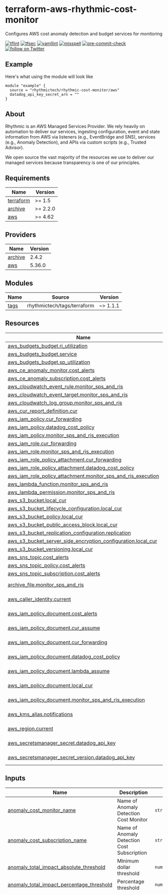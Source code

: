 # terraform-aws-rhythmic-cost-monitor
Configures AWS cost anomaly detection and budget services for monitoring

[![tflint](https://github.com/rhythmictech/terraform-aws-rhythmic-cost-monitor/workflows/tflint/badge.svg?branch=master&event=push)](https://github.com/rhythmictech/terraform-aws-rhythmic-cost-monitor/actions?query=workflow%3Atflint+event%3Apush+branch%3Amaster)
[![tfsec](https://github.com/rhythmictech/terraform-aws-rhythmic-cost-monitor/workflows/tfsec/badge.svg?branch=master&event=push)](https://github.com/rhythmictech/terraform-aws-rhythmic-cost-monitor/actions?query=workflow%3Atfsec+event%3Apush+branch%3Amaster)
[![yamllint](https://github.com/rhythmictech/terraform-aws-rhythmic-cost-monitor/workflows/yamllint/badge.svg?branch=master&event=push)](https://github.com/rhythmictech/terraform-aws-rhythmic-cost-monitor/actions?query=workflow%3Ayamllint+event%3Apush+branch%3Amaster)
[![misspell](https://github.com/rhythmictech/terraform-aws-rhythmic-cost-monitor/workflows/misspell/badge.svg?branch=master&event=push)](https://github.com/rhythmictech/terraform-aws-rhythmic-cost-monitor/actions?query=workflow%3Amisspell+event%3Apush+branch%3Amaster)
[![pre-commit-check](https://github.com/rhythmictech/terraform-aws-rhythmic-cost-monitor/workflows/pre-commit-check/badge.svg?branch=master&event=push)](https://github.com/rhythmictech/terraform-aws-rhythmic-cost-monitor/actions?query=workflow%3Apre-commit-check+event%3Apush+branch%3Amaster)
<a href="https://twitter.com/intent/follow?screen_name=RhythmicTech"><img src="https://img.shields.io/twitter/follow/RhythmicTech?style=social&logo=twitter" alt="follow on Twitter"></a>

## Example
Here's what using the module will look like
```hcl
module "example" {
  source = "rhythmictech/rhythmic-cost-monitor/aws"
  datadog_api_key_secret_arn = ""
}
```

## About
Rhythmic is an AWS Managed Services Provider. We rely heavily on automation to deliver our services, ingesting configuration, event and state information from AWS via listeners (e.g., EventBridge and SNS), services (e.g., Anomaly Detection), and APIs via custom scripts (e.g., Trusted Advisor).

We open source the vast majority of the resources we use to deliver our managed services because transparency is one of our principles.

<!-- BEGINNING OF PRE-COMMIT-TERRAFORM DOCS HOOK -->
## Requirements

| Name | Version |
|------|---------|
| <a name="requirement_terraform"></a> [terraform](#requirement\_terraform) | >= 1.5 |
| <a name="requirement_archive"></a> [archive](#requirement\_archive) | >= 2.2.0 |
| <a name="requirement_aws"></a> [aws](#requirement\_aws) | >= 4.62 |

## Providers

| Name | Version |
|------|---------|
| <a name="provider_archive"></a> [archive](#provider\_archive) | 2.4.2 |
| <a name="provider_aws"></a> [aws](#provider\_aws) | 5.36.0 |

## Modules

| Name | Source | Version |
|------|--------|---------|
| <a name="module_tags"></a> [tags](#module\_tags) | rhythmictech/tags/terraform | ~> 1.1.1 |

## Resources

| Name | Type |
|------|------|
| [aws_budgets_budget.ri_utilization](https://registry.terraform.io/providers/hashicorp/aws/latest/docs/resources/budgets_budget) | resource |
| [aws_budgets_budget.service](https://registry.terraform.io/providers/hashicorp/aws/latest/docs/resources/budgets_budget) | resource |
| [aws_budgets_budget.sp_utilization](https://registry.terraform.io/providers/hashicorp/aws/latest/docs/resources/budgets_budget) | resource |
| [aws_ce_anomaly_monitor.cost_alerts](https://registry.terraform.io/providers/hashicorp/aws/latest/docs/resources/ce_anomaly_monitor) | resource |
| [aws_ce_anomaly_subscription.cost_alerts](https://registry.terraform.io/providers/hashicorp/aws/latest/docs/resources/ce_anomaly_subscription) | resource |
| [aws_cloudwatch_event_rule.monitor_sps_and_ris](https://registry.terraform.io/providers/hashicorp/aws/latest/docs/resources/cloudwatch_event_rule) | resource |
| [aws_cloudwatch_event_target.monitor_sps_and_ris](https://registry.terraform.io/providers/hashicorp/aws/latest/docs/resources/cloudwatch_event_target) | resource |
| [aws_cloudwatch_log_group.monitor_sps_and_ris](https://registry.terraform.io/providers/hashicorp/aws/latest/docs/resources/cloudwatch_log_group) | resource |
| [aws_cur_report_definition.cur](https://registry.terraform.io/providers/hashicorp/aws/latest/docs/resources/cur_report_definition) | resource |
| [aws_iam_policy.cur_forwarding](https://registry.terraform.io/providers/hashicorp/aws/latest/docs/resources/iam_policy) | resource |
| [aws_iam_policy.datadog_cost_policy](https://registry.terraform.io/providers/hashicorp/aws/latest/docs/resources/iam_policy) | resource |
| [aws_iam_policy.monitor_sps_and_ris_execution](https://registry.terraform.io/providers/hashicorp/aws/latest/docs/resources/iam_policy) | resource |
| [aws_iam_role.cur_forwarding](https://registry.terraform.io/providers/hashicorp/aws/latest/docs/resources/iam_role) | resource |
| [aws_iam_role.monitor_sps_and_ris_execution](https://registry.terraform.io/providers/hashicorp/aws/latest/docs/resources/iam_role) | resource |
| [aws_iam_role_policy_attachment.cur_forwarding](https://registry.terraform.io/providers/hashicorp/aws/latest/docs/resources/iam_role_policy_attachment) | resource |
| [aws_iam_role_policy_attachment.datadog_cost_policy](https://registry.terraform.io/providers/hashicorp/aws/latest/docs/resources/iam_role_policy_attachment) | resource |
| [aws_iam_role_policy_attachment.monitor_sps_and_ris_execution](https://registry.terraform.io/providers/hashicorp/aws/latest/docs/resources/iam_role_policy_attachment) | resource |
| [aws_lambda_function.monitor_sps_and_ris](https://registry.terraform.io/providers/hashicorp/aws/latest/docs/resources/lambda_function) | resource |
| [aws_lambda_permission.monitor_sps_and_ris](https://registry.terraform.io/providers/hashicorp/aws/latest/docs/resources/lambda_permission) | resource |
| [aws_s3_bucket.local_cur](https://registry.terraform.io/providers/hashicorp/aws/latest/docs/resources/s3_bucket) | resource |
| [aws_s3_bucket_lifecycle_configuration.local_cur](https://registry.terraform.io/providers/hashicorp/aws/latest/docs/resources/s3_bucket_lifecycle_configuration) | resource |
| [aws_s3_bucket_policy.local_cur](https://registry.terraform.io/providers/hashicorp/aws/latest/docs/resources/s3_bucket_policy) | resource |
| [aws_s3_bucket_public_access_block.local_cur](https://registry.terraform.io/providers/hashicorp/aws/latest/docs/resources/s3_bucket_public_access_block) | resource |
| [aws_s3_bucket_replication_configuration.replication](https://registry.terraform.io/providers/hashicorp/aws/latest/docs/resources/s3_bucket_replication_configuration) | resource |
| [aws_s3_bucket_server_side_encryption_configuration.local_cur](https://registry.terraform.io/providers/hashicorp/aws/latest/docs/resources/s3_bucket_server_side_encryption_configuration) | resource |
| [aws_s3_bucket_versioning.local_cur](https://registry.terraform.io/providers/hashicorp/aws/latest/docs/resources/s3_bucket_versioning) | resource |
| [aws_sns_topic.cost_alerts](https://registry.terraform.io/providers/hashicorp/aws/latest/docs/resources/sns_topic) | resource |
| [aws_sns_topic_policy.cost_alerts](https://registry.terraform.io/providers/hashicorp/aws/latest/docs/resources/sns_topic_policy) | resource |
| [aws_sns_topic_subscription.cost_alerts](https://registry.terraform.io/providers/hashicorp/aws/latest/docs/resources/sns_topic_subscription) | resource |
| [archive_file.monitor_sps_and_ris](https://registry.terraform.io/providers/hashicorp/archive/latest/docs/data-sources/file) | data source |
| [aws_caller_identity.current](https://registry.terraform.io/providers/hashicorp/aws/latest/docs/data-sources/caller_identity) | data source |
| [aws_iam_policy_document.cost_alerts](https://registry.terraform.io/providers/hashicorp/aws/latest/docs/data-sources/iam_policy_document) | data source |
| [aws_iam_policy_document.cur_assume](https://registry.terraform.io/providers/hashicorp/aws/latest/docs/data-sources/iam_policy_document) | data source |
| [aws_iam_policy_document.cur_forwarding](https://registry.terraform.io/providers/hashicorp/aws/latest/docs/data-sources/iam_policy_document) | data source |
| [aws_iam_policy_document.datadog_cost_policy](https://registry.terraform.io/providers/hashicorp/aws/latest/docs/data-sources/iam_policy_document) | data source |
| [aws_iam_policy_document.lambda_assume](https://registry.terraform.io/providers/hashicorp/aws/latest/docs/data-sources/iam_policy_document) | data source |
| [aws_iam_policy_document.local_cur](https://registry.terraform.io/providers/hashicorp/aws/latest/docs/data-sources/iam_policy_document) | data source |
| [aws_iam_policy_document.monitor_sps_and_ris_execution](https://registry.terraform.io/providers/hashicorp/aws/latest/docs/data-sources/iam_policy_document) | data source |
| [aws_kms_alias.notifications](https://registry.terraform.io/providers/hashicorp/aws/latest/docs/data-sources/kms_alias) | data source |
| [aws_region.current](https://registry.terraform.io/providers/hashicorp/aws/latest/docs/data-sources/region) | data source |
| [aws_secretsmanager_secret.datadog_api_key](https://registry.terraform.io/providers/hashicorp/aws/latest/docs/data-sources/secretsmanager_secret) | data source |
| [aws_secretsmanager_secret_version.datadog_api_key](https://registry.terraform.io/providers/hashicorp/aws/latest/docs/data-sources/secretsmanager_secret_version) | data source |

## Inputs

| Name | Description | Type | Default | Required |
|------|-------------|------|---------|:--------:|
| <a name="input_anomaly_cost_monitor_name"></a> [anomaly\_cost\_monitor\_name](#input\_anomaly\_cost\_monitor\_name) | Name of Anomaly Detection Cost Monitor | `string` | `"Rhythmic-DefaultAnomalyMonitor"` | no |
| <a name="input_anomaly_cost_subscription_name"></a> [anomaly\_cost\_subscription\_name](#input\_anomaly\_cost\_subscription\_name) | Name of Anomaly Detection Cost Subscription | `string` | `"Rhythmic-DefaultAnomalySubscription"` | no |
| <a name="input_anomaly_total_impact_absolute_threshold"></a> [anomaly\_total\_impact\_absolute\_threshold](#input\_anomaly\_total\_impact\_absolute\_threshold) | Minimum dollar threshold | `number` | `100` | no |
| <a name="input_anomaly_total_impact_percentage_threshold"></a> [anomaly\_total\_impact\_percentage\_threshold](#input\_anomaly\_total\_impact\_percentage\_threshold) | Percentage threshold | `number` | `10` | no |
| <a name="input_aws_service_shorthand_map"></a> [aws\_service\_shorthand\_map](#input\_aws\_service\_shorthand\_map) | Map of shorthand notation for AWS services to their long form AWS services in cost and usage reporting, sorted alphabetically with lowercase keys | `map(string)` | <pre>{<br>  "apiGateway": "Amazon API Gateway",<br>  "appFlow": "Amazon AppFlow",<br>  "appRunner": "AWS App Runner",<br>  "appSync": "AWS AppSync",<br>  "athena": "Amazon Athena",<br>  "backup": "AWS Backup",<br>  "braket": "Amazon Braket",<br>  "chime": "Amazon Chime",<br>  "cloudFront": "Amazon CloudFront",<br>  "cloudWatch": "Amazon CloudWatch",<br>  "codeArtifact": "AWS CodeArtifact",<br>  "codeBuild": "AWS CodeBuild",<br>  "codeCommit": "AWS CodeCommit",<br>  "codeDeploy": "AWS CodeDeploy",<br>  "codePipeline": "AWS CodePipeline",<br>  "codeStar": "AWS CodeStar",<br>  "comprehend": "Amazon Comprehend",<br>  "connect": "Amazon Connect",<br>  "dataPipeline": "AWS Data Pipeline",<br>  "datadog": "Datadog",<br>  "deepComposer": "AWS DeepComposer",<br>  "deepLens": "AWS DeepLens",<br>  "deepRacer": "AWS DeepRacer",<br>  "detective": "Amazon Detective",<br>  "directConnect": "AWS Direct Connect",<br>  "dms": "AWS Database Migration Service",<br>  "documentDB": "Amazon DocumentDB",<br>  "dynamodb": "Amazon DynamoDB",<br>  "ec2": "Amazon Elastic Compute Cloud - Compute",<br>  "ecs": "Amazon Elastic Container Service",<br>  "efs": "Amazon Elastic File System",<br>  "eks": "Amazon Elastic Kubernetes Service",<br>  "elasticache": "Amazon ElastiCache",<br>  "emr": "Amazon Elastic MapReduce",<br>  "es": "Amazon Elasticsearch Service",<br>  "fargate": "AWS Fargate",<br>  "forecast": "Amazon Forecast",<br>  "fsx": "Amazon FSx",<br>  "gameLift": "Amazon GameLift",<br>  "glue": "AWS Glue",<br>  "greengrass": "AWS Greengrass",<br>  "guardDuty": "Amazon GuardDuty",<br>  "healthLake": "Amazon HealthLake",<br>  "honeycode": "Amazon Honeycode",<br>  "iam": "AWS Identity and Access Management",<br>  "inspector": "Amazon Inspector",<br>  "iot1Click": "AWS IoT 1-Click",<br>  "iotAnalytics": "AWS IoT Analytics",<br>  "iotButton": "AWS IoT Button",<br>  "iotCore": "AWS IoT Core",<br>  "iotDeviceManagement": "AWS IoT Device Management",<br>  "iotEvents": "AWS IoT Events",<br>  "iotSiteWise": "AWS IoT SiteWise",<br>  "iotThingsGraph": "AWS IoT Things Graph",<br>  "ivs": "Amazon Interactive Video Service",<br>  "kendra": "Amazon Kendra",<br>  "kinesis": "Amazon Kinesis",<br>  "kms": "AWS Key Management Service",<br>  "lambda": "AWS Lambda",<br>  "lex": "Amazon Lex",<br>  "lightsail": "Amazon Lightsail",<br>  "lookoutForVision": "Amazon Lookout for Vision",<br>  "lumberyard": "Amazon Lumberyard",<br>  "macie": "Amazon Macie",<br>  "managedBlockchain": "Amazon Managed Blockchain",<br>  "mq": "Amazon MQ",<br>  "msk": "Amazon Managed Streaming for Apache Kafka",<br>  "neptune": "Amazon Neptune",<br>  "opensearch": "Amazon OpenSearch Service",<br>  "outposts": "AWS Outposts",<br>  "pinpoint": "Amazon Pinpoint",<br>  "polly": "Amazon Polly",<br>  "qldb": "Amazon Quantum Ledger Database",<br>  "qls": "AWS Quantum Ledger Service",<br>  "quicksight": "Amazon QuickSight",<br>  "rds": "Amazon Relational Database Service",<br>  "redshift": "Amazon Redshift",<br>  "rekognition": "Amazon Rekognition",<br>  "robomaker": "AWS RoboMaker",<br>  "route53": "Amazon Route 53",<br>  "s3": "Amazon Simple Storage Service",<br>  "s3Outposts": "Amazon S3 on Outposts",<br>  "sagemaker": "Amazon SageMaker",<br>  "ses": "Amazon Simple Email Service",<br>  "sesv2": "Amazon Simple Email Service v2",<br>  "shield": "AWS Shield",<br>  "snowball": "AWS Snowball",<br>  "sns": "Amazon Simple Notification Service",<br>  "sqs": "Amazon Simple Queue Service",<br>  "stepFunctions": "AWS Step Functions",<br>  "storageGateway": "AWS Storage Gateway",<br>  "sumerian": "Amazon Sumerian",<br>  "swf": "Amazon Simple Workflow Service",<br>  "textract": "Amazon Textract",<br>  "timestream": "Amazon Timestream",<br>  "transcribe": "Amazon Transcribe",<br>  "transcribeMedical": "Amazon Transcribe Medical",<br>  "transfer": "AWS Transfer for SFTP",<br>  "translate": "Amazon Translate",<br>  "vpn": "AWS VPN",<br>  "waf": "AWS WAF",<br>  "wellArchitectedTool": "AWS Well-Architected Tool",<br>  "workDocs": "Amazon WorkDocs",<br>  "workLink": "Amazon WorkLink",<br>  "workMail": "Amazon WorkMail",<br>  "workSpaces": "Amazon WorkSpaces",<br>  "xRay": "AWS X-Ray",<br>  "zocalo": "Amazon Zocalo"<br>}</pre> | no |
| <a name="input_cur_forwarding_bucket_arn"></a> [cur\_forwarding\_bucket\_arn](#input\_cur\_forwarding\_bucket\_arn) | S3 bucket ARN where CUR data will be forwarded | `string` | `null` | no |
| <a name="input_datadog_api_key_secret_arn"></a> [datadog\_api\_key\_secret\_arn](#input\_datadog\_api\_key\_secret\_arn) | ARN of the AWS Secret containing the Datadog API key | `string` | n/a | yes |
| <a name="input_enable_cur_collection"></a> [enable\_cur\_collection](#input\_enable\_cur\_collection) | Enable Cost and Usage Report collection for aggregation in a QuickSight CUDOS project. Be mindful of existing CUR collection processes before enabling. | `bool` | `false` | no |
| <a name="input_enable_datadog_cost_management"></a> [enable\_datadog\_cost\_management](#input\_enable\_datadog\_cost\_management) | Enable Datadog cost management | `bool` | `false` | no |
| <a name="input_expiring_sps_and_ris_alert_exp"></a> [expiring\_sps\_and\_ris\_alert\_exp](#input\_expiring\_sps\_and\_ris\_alert\_exp) | Alert expiration threshold for SPs and RIs | `number` | n/a | yes |
| <a name="input_expiring_sps_and_ris_warning_exp"></a> [expiring\_sps\_and\_ris\_warning\_exp](#input\_expiring\_sps\_and\_ris\_warning\_exp) | Warning expiration threshold for SPs and RIs | `number` | n/a | yes |
| <a name="input_monitor_ri_utilization"></a> [monitor\_ri\_utilization](#input\_monitor\_ri\_utilization) | Enable monitoring of Reserved Instances Utilization | `bool` | `false` | no |
| <a name="input_monitor_sp_utilization"></a> [monitor\_sp\_utilization](#input\_monitor\_sp\_utilization) | Enable monitoring of Savings Plan Utilization | `bool` | `false` | no |
| <a name="input_name_prefix"></a> [name\_prefix](#input\_name\_prefix) | Prefix for all resource names | `string` | `"rhythmic-"` | no |
| <a name="input_ri_utilization_services"></a> [ri\_utilization\_services](#input\_ri\_utilization\_services) | List of services for Reserved Instance utilization monitoring | `list(string)` | <pre>[<br>  "ec2",<br>  "elasticache",<br>  "es",<br>  "opensearch",<br>  "rds",<br>  "redshift"<br>]</pre> | no |
| <a name="input_service_budgets"></a> [service\_budgets](#input\_service\_budgets) | Map of service budgets | <pre>map(object({<br>    time_unit : string<br>    limit_amount : string<br>    limit_unit : string<br>    threshold : number<br>    threshold_type : string<br>    notification_type : string<br>  }))</pre> | <pre>{<br>  "ec2": {<br>    "limit_amount": "5",<br>    "limit_unit": "USD",<br>    "notification_type": "ACTUAL",<br>    "threshold": 90,<br>    "threshold_type": "PERCENTAGE",<br>    "time_unit": "MONTHLY"<br>  }<br>}</pre> | no |
| <a name="input_tags"></a> [tags](#input\_tags) | User-Defined tags | `map(string)` | `{}` | no |

## Outputs

No outputs.
<!-- END OF PRE-COMMIT-TERRAFORM DOCS HOOK -->

## Getting Started
This workflow has a few prerequisites which are installed through the `./bin/install-x.sh` scripts and are linked below. The install script will also work on your local machine. 

- [pre-commit](https://pre-commit.com)
- [terraform](https://terraform.io)
- [tfenv](https://github.com/tfutils/tfenv)
- [terraform-docs](https://github.com/segmentio/terraform-docs)
- [tfsec](https://github.com/tfsec/tfsec)
- [tflint](https://github.com/terraform-linters/tflint)

We use `tfenv` to manage `terraform` versions, so the version is defined in the `versions.tf` and `tfenv` installs the latest compliant version.
`pre-commit` is like a package manager for scripts that integrate with git hooks. We use them to run the rest of the tools before apply. 
`terraform-docs` creates the beautiful docs (above),  `tfsec` scans for security no-nos, `tflint` scans for best practices. 
